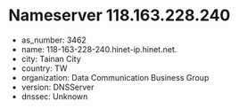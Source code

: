 # Nameserver 118.163.228.240

* as_number: 3462
* name: 118-163-228-240.hinet-ip.hinet.net.
* city: Tainan City
* country: TW
* organization: Data Communication Business Group
* version: DNSServer
* dnssec: Unknown

